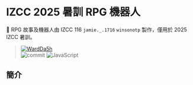 # IZCC 2025 暑訓 RPG 機器人
🧩 RPG 故事及機器人由 IZCC 116 `jamie._.1716` `winsonotp` 製作，僅用於 2025 IZCC 暑訓。
> [![WardDa5h](https://github-readme-stats.vercel.app/api/pin/?username=INFOROTP&repo=IZCC-2025-Summer-RPG&show_icons=true&bg_color=FFFFFF&title_color=000000&text_color=808080&icon_color=2E8B57&count_private=true&border_color=708090&border_radius=10)](https://github.com/RadishTeam/RadishBot)  
> ![commit](https://img.shields.io/github/last-commit/INFOROTP/IZCC-2025-Summer-RPG?color=%23181717&logo=GitHub&style=for-the-badge)
> ![JavaScript](https://img.shields.io/badge/JavaScript-yellow?style=for-the-badge&logo=JavaScript) 
## 簡介

